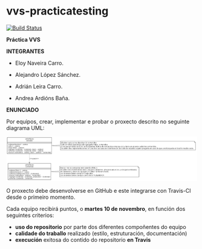 # vvs-practicatesting

[![Build Status](https://travis-ci.org/alopezsanchez/vvs-practicatesting.svg?branch=master)](https://travis-ci.org/alopezsanchez/vvs-practicatesting)

**Práctica VVS**

**INTEGRANTES**
* Eloy Naveira Carro.

* Alejandro López Sánchez.

* Adrián Leira Carro.

* Andrea Ardións Baña.


**ENUNCIADO**

Por equipos, crear, implementar e probar o proxecto descrito no seguinte diagrama UML:

![alt text](images/enunciado.png)

O proxecto debe desenvolverse en GitHub e este integrarse con Travis-CI desde o primeiro momento.

Cada equipo recibirá puntos, o **martes 10 de novembro**, en función dos seguintes criterios:

* **uso do repositorio** por parte dos diferentes compoñentes do equipo
* **calidade do traballo** realizado (estilo, estruturación, documentación)
* **execución** exitosa do contido do repositorio **en Travis**
